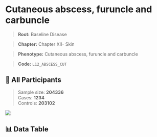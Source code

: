 # Cutaneous abscess, furuncle and carbuncle

> **Root:** Baseline Disease  

> **Chapter:** Chapter XII- Skin  

> **Phenotype:** Cutaneous abscess, furuncle and carbuncle  

> **Code:** `L12_ABSCESS_CUT`

## 🧪 All Participants  
> Sample size: **204336**  
> Cases: **1234**  
> Controls: **203102**
<img src="/Sensitive/Figures/ALL/Incidence/L12_ABSCESS_CUT.png"/>

## 📊 Data Table
<CsvTableMRF src="/Sensitive/Data/ALL/Incidence/COX_L12_ABSCESS_CUT.csv"/>

